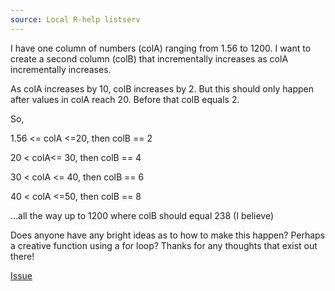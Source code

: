 ```yaml
---
source: Local R-help listserv
---
```


I have one column of numbers (colA) ranging from 1.56 to 1200. I want to create a second column (colB) that incrementally increases as colA incrementally increases. 

As colA increases by 10, colB increases by 2. But this should only happen after values in colA reach 20. Before that colB equals 2. 

So,

1.56 <= colA <=20, then colB == 2

20 < colA<= 30, then colB == 4

30 < colA <= 40, then colB == 6

40 < colA <=50, then colB == 8

…all the way up to 1200 where colB should equal 238 (I believe)
 
Does anyone have any bright ideas as to how to make this happen? Perhaps a creative function using a for loop? Thanks for any thoughts that exist out there!

[Issue](https://github.com/noamross/zero-dependency-problems/issues/11)